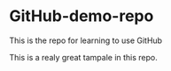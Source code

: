 # GitHub-demo-repo
This is the repo for learning to use GitHub

This is a realy great tampale in this repo.